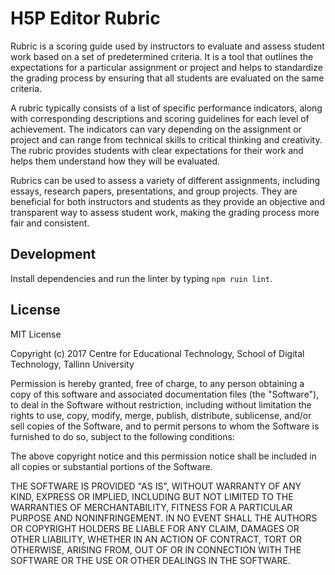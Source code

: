 # H5P Editor Rubric

Rubric is a scoring guide used by instructors to evaluate and assess student work based on a set of predetermined
criteria. It is a tool that outlines the expectations for a particular assignment or project and helps to standardize
the grading process by ensuring that all students are evaluated on the same criteria.

A rubric typically consists of a list of specific performance indicators, along with corresponding descriptions and
scoring guidelines for each level of achievement. The indicators can vary depending on the assignment or project and can
range from technical skills to critical thinking and creativity. The rubric provides students with clear expectations
for their work and helps them understand how they will be evaluated.

Rubrics can be used to assess a variety of different assignments, including essays, research papers, presentations, and
group projects. They are beneficial for both instructors and students as they provide an objective and transparent way
to assess student work, making the grading process more fair and consistent.

## Development

Install dependencies and run the linter by typing `npm ruin lint`.

## License

MIT License

Copyright (c) 2017 Centre for Educational Technology, School of Digital Technology, Tallinn University

Permission is hereby granted, free of charge, to any person obtaining a copy
of this software and associated documentation files (the "Software"), to deal
in the Software without restriction, including without limitation the rights
to use, copy, modify, merge, publish, distribute, sublicense, and/or sell
copies of the Software, and to permit persons to whom the Software is
furnished to do so, subject to the following conditions:

The above copyright notice and this permission notice shall be included in all
copies or substantial portions of the Software.

THE SOFTWARE IS PROVIDED "AS IS", WITHOUT WARRANTY OF ANY KIND, EXPRESS OR
IMPLIED, INCLUDING BUT NOT LIMITED TO THE WARRANTIES OF MERCHANTABILITY,
FITNESS FOR A PARTICULAR PURPOSE AND NONINFRINGEMENT. IN NO EVENT SHALL THE
AUTHORS OR COPYRIGHT HOLDERS BE LIABLE FOR ANY CLAIM, DAMAGES OR OTHER
LIABILITY, WHETHER IN AN ACTION OF CONTRACT, TORT OR OTHERWISE, ARISING FROM,
OUT OF OR IN CONNECTION WITH THE SOFTWARE OR THE USE OR OTHER DEALINGS IN THE
SOFTWARE.
